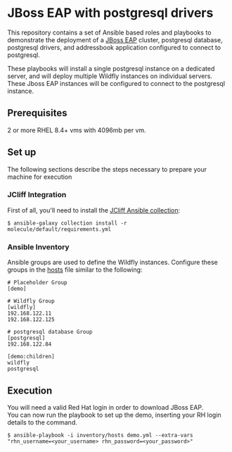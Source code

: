 # JBoss EAP with postgresql drivers

This repository contains a set of Ansible based roles and playbooks to demonstrate the deployment of a [JBoss EAP](https://wildfly.org/) cluster, postgresql database, postgresql drivers, and addressbook application configured to connect to postgresql.

These playbooks will install a single postgresql instance on a dedicated server, and will deploy multiple Wildfly instances on individual servers.  These Jboss EAP instances will be configured to connect to the postgresql instance.  
## Prerequisites
2 or more RHEL 8.4+ vms with 4096mb per vm.


## Set up

The following sections describe the steps necessary to prepare your machine for execution

### JCliff Integration

First of all, you'll need to install the [JCliff Ansible collection](https://github.com/middleware_automation/ansible_collections_jcliff):

    $ ansible-galaxy collection install -r molecule/default/requirements.yml

### Ansible Inventory

Ansible groups are used to define the Wildfly instances. Configure these groups in the [hosts](inventory/hosts) file similar to the following:

```
# Placeholder Group
[demo]

# Wildfly Group
[wildfly]
192.168.122.11
192.168.122.125

# postgresql database Group
[postgresql]
192.168.122.84

[demo:children]
wildfly
postgresql
```

## Execution
You will need a valid Red Hat login in order to download JBoss EAP.   
You can now run the playbook to set up the demo, inserting your RH login details to the command.


    $ ansible-playbook -i inventory/hosts demo.yml --extra-vars "rhn_username=<your_username> rhn_password=<your_password>"
